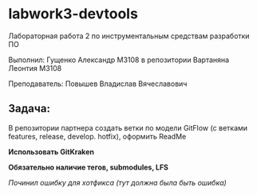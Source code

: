 # labwork3-devtools

Лабораторная работа 2 по инструментальным средствам разработки ПО

Выполнил: Гущенко Александр M3108 в репозитории Вартаняна Леонтия M3108

Преподаватель: Повышев Владислав Вячеславович

## Задача:
В репозитории партнера создать ветки по модели GitFlow (с ветками features, release, develop. hotfix), оформить ReadMe

**Использовать GitKraken**

**Обязательно наличие тегов, submodules, LFS**

*Починил ошибку для хотфикса (тут должна была быть ошибка)*